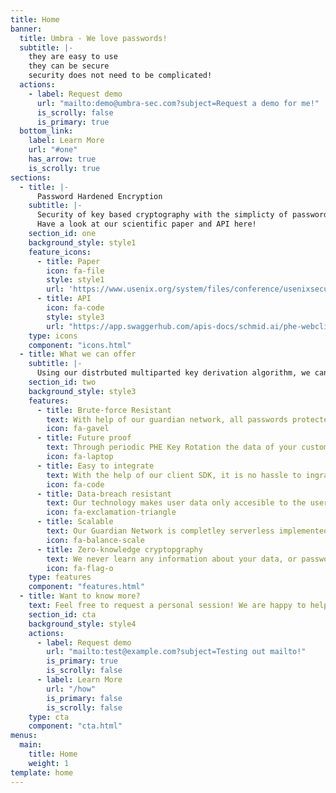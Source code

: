 ```yaml
---
title: Home
banner:
  title: Umbra - We love passwords!
  subtitle: |-
    they are easy to use    
    they can be secure   
    security does not need to be complicated!
  actions:
    - label: Request demo
      url: "mailto:demo@umbra-sec.com?subject=Request a demo for me!"
      is_scrolly: false
      is_primary: true
  bottom_link:
    label: Learn More
    url: "#one"
    has_arrow: true
    is_scrolly: true
sections:
  - title: |-
      Password Hardened Encryption
    subtitle: |-
      Security of key based cryptography with the simplicty of passwords.
      Have a look at our scientific paper and API here!
    section_id: one
    background_style: style1
    feature_icons:
      - title: Paper
        icon: fa-file
        style: style1
        url: 'https://www.usenix.org/system/files/conference/usenixsecurity18/sec18-lai.pdf'
      - title: API
        icon: fa-code
        style: style3
        url: "https://app.swaggerhub.com/apis-docs/schmid.ai/phe-webclient/1.0.0#/"
    type: icons
    component: "icons.html"
  - title: What we can offer
    subtitle: |-
      Using our distrbuted multiparted key derivation algorithm, we can give similar security of key based encryption with just a password! Just imagine end-to-end encryption without the hassle of key management! 
    section_id: two
    background_style: style3
    features:
      - title: Brute-force Resistant
        text: With help of our guardian network, all passwords protected with our technology are safe from any brute-force attacks!
        icon: fa-gavel
      - title: Future proof
        text: Through periodic PHE Key Rotation the data of your customers will stay secure indefinitely.
        icon: fa-laptop
      - title: Easy to integrate
        text: With the help of our client SDK, it is no hassle to ingrate this encryption schema into your application.
        icon: fa-code
      - title: Data-breach resistant
        text: Our technology makes user data only accesible to the user while he is logged in. This protects data at rest from data breaches.
        icon: fa-exclamation-triangle
      - title: Scalable
        text: Our Guardian Network is completley serverless implemented and scales automatically. There is no limit to the amount of requests you can make.
        icon: fa-balance-scale
      - title: Zero-knowledge cryptopgraphy
        text: We never learn any information about your data, or passwords that are used (neither does the server operator).
        icon: fa-flag-o
    type: features
    component: "features.html"
  - title: Want to know more?
    text: Feel free to request a personal session! We are happy to help to get your passwords to the next level!
    section_id: cta
    background_style: style4
    actions:
      - label: Request demo
        url: "mailto:test@example.com?subject=Testing out mailto!"
        is_primary: true
        is_scrolly: false
      - label: Learn More
        url: "/how"
        is_primary: false
        is_scrolly: false
    type: cta
    component: "cta.html"
menus:
  main:
    title: Home
    weight: 1
template: home
---
```

